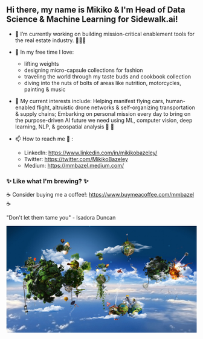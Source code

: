<!--
**MMBazel/MMBazel** is a ✨ _special_ ✨ repository because its `README.md` (this file) appears on your GitHub profile.

Here are some ideas to get you started:

-->

## Hi there, my name is Mikiko & I'm Head of Data Science & Machine Learning for Sidewalk.ai! 

- 🔭 I’m currently working on building mission-critical enablement tools for the real estate industry. 👩🏻‍💻



- 🌱 In my free time I love: 
  * lifting weights  
  * designing micro-capsule collections for fashion 
  * traveling the world through my taste buds and cookbook collection 
  * diving into the nuts of bolts of areas like nutrition, motorcycles, painting & music

- 🤔  My current interests include: Helping manifest flying cars, human-enabled flight, altruistic drone networks & self-organizing transportation & supply chains; Embarking on personal mission every day to bring on the purpose-driven AI future we need using ML, computer vision, deep learning, NLP, & geospatial analysis 🚀 🤖

- 📫 How to reach me 💬 :
  * LinkedIn: https://www.linkedin.com/in/mikikobazeley/
  * Twitter: https://twitter.com/MikikoBazeley
  * Medium: https://mmbazel.medium.com/

### ✨ Like what I'm brewing? ✨
☕ Consider buying me a coffee!: https://www.buymeacoffee.com/mmbazel ☕


"Don't let them tame you" - Isadora Duncan



![](10454984_1466723740241857_1207245537699788407_o.jpg?raw=true)
